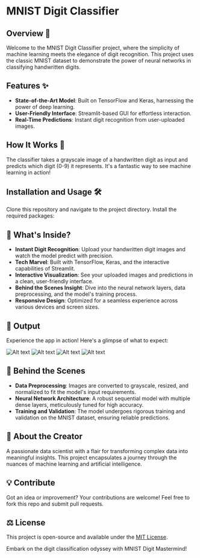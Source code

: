 # MNIST Digit Classifier

## Overview 🌟
Welcome to the MNIST Digit Classifier project, where the simplicity of machine learning meets the elegance of digit recognition. This project uses the classic MNIST dataset to demonstrate the power of neural networks in classifying handwritten digits.

## Features ✨
- **State-of-the-Art Model**: Built on TensorFlow and Keras, harnessing the power of deep learning.
- **User-Friendly Interface**: Streamlit-based GUI for effortless interaction.
- **Real-Time Predictions**: Instant digit recognition from user-uploaded images.

## How It Works 🚀
The classifier takes a grayscale image of a handwritten digit as input and predicts which digit (0-9) it represents. It's a fantastic way to see machine learning in action!

## Installation and Usage 🛠️
Clone this repository and navigate to the project directory. Install the required packages:

## 🌟 What's Inside?

- **Instant Digit Recognition**: Upload your handwritten digit images and watch the model predict with precision.
- **Tech Marvel**: Built with TensorFlow, Keras, and the interactive capabilities of Streamlit.
- **Interactive Visualization**: See your uploaded images and predictions in a clean, user-friendly interface.
- **Behind the Scenes Insight**: Dive into the neural network layers, data preprocessing, and the model's training process.
- **Responsive Design**: Optimized for a seamless experience across various devices and screen sizes.

## 📸 Output

Experience the app in action! Here's a glimpse of what to expect:

![Alt text](<Screenshot (261).png>)
![Alt text](<Screenshot (262).png>)
![Alt text](<Screenshot (263).png>)
![Alt text](<Screenshot (264).png>)

## 🧠 Behind the Scenes

- **Data Preprocessing**: Images are converted to grayscale, resized, and normalized to fit the model's input requirements.
- **Neural Network Architecture**: A robust sequential model with multiple dense layers, meticulously tuned for high accuracy.
- **Training and Validation**: The model undergoes rigorous training and validation on the MNIST dataset, ensuring reliable predictions.

## 🌟 About the Creator

A passionate data scientist with a flair for transforming complex data into meaningful insights. This project encapsulates a journey through the nuances of machine learning and artificial intelligence.

## 💡 Contribute

Got an idea or improvement? Your contributions are welcome! Feel free to fork this repo and submit pull requests.

## ⚖️ License

This project is open-source and available under the [MIT License](LICENSE).

Embark on the digit classification odyssey with MNIST Digit Mastermind!
